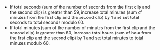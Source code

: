 -   If total seconds (sum of the number of seconds from the first clip and the second clip) is greater than 59, increase total minutes (sum of minutes from the first clip and the second clip) by 1 and set total seconds to total seconds modulo 60.
-   If total minutes (sum of the number of minutes from the first clip and the second clip) is greater than 59, increase total hours (sum of hour from the first clip and the second clip) by 1 and set total minutes to total minutes modulo 60.
